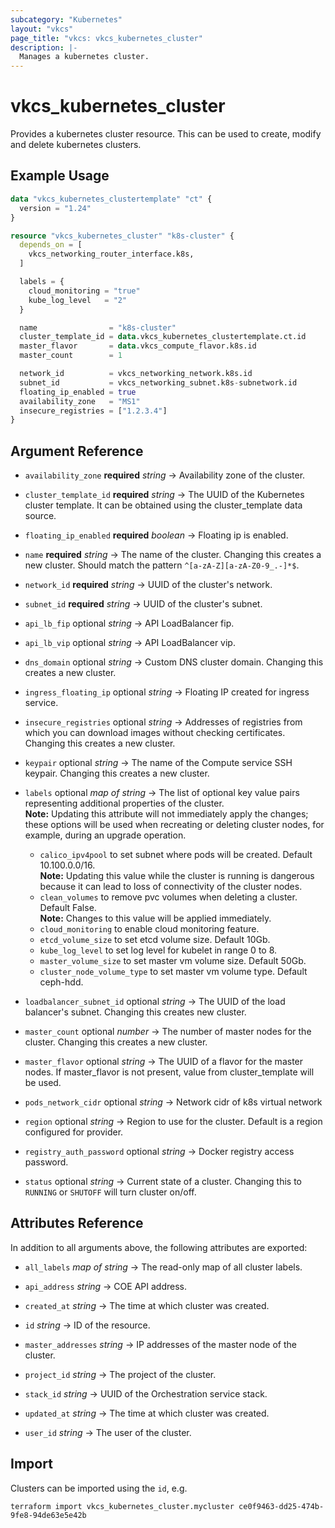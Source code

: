 ```yaml
---
subcategory: "Kubernetes"
layout: "vkcs"
page_title: "vkcs: vkcs_kubernetes_cluster"
description: |-
  Manages a kubernetes cluster.
---
```


# vkcs_kubernetes_cluster

Provides a kubernetes cluster resource. This can be used to create, modify and delete kubernetes clusters.

## Example Usage
```terraform
data "vkcs_kubernetes_clustertemplate" "ct" {
  version = "1.24"
}

resource "vkcs_kubernetes_cluster" "k8s-cluster" {
  depends_on = [
    vkcs_networking_router_interface.k8s,
  ]

  labels = {
    cloud_monitoring = "true"
    kube_log_level   = "2"
  }

  name                = "k8s-cluster"
  cluster_template_id = data.vkcs_kubernetes_clustertemplate.ct.id
  master_flavor       = data.vkcs_compute_flavor.k8s.id
  master_count        = 1

  network_id          = vkcs_networking_network.k8s.id
  subnet_id           = vkcs_networking_subnet.k8s-subnetwork.id
  floating_ip_enabled = true
  availability_zone   = "MS1"
  insecure_registries = ["1.2.3.4"]
}
```
## Argument Reference
- `availability_zone` **required** *string* &rarr;  Availability zone of the cluster.

- `cluster_template_id` **required** *string* &rarr;  The UUID of the Kubernetes cluster template. It can be obtained using the cluster_template data source.

- `floating_ip_enabled` **required** *boolean* &rarr;  Floating ip is enabled.

- `name` **required** *string* &rarr;  The name of the cluster. Changing this creates a new cluster. Should match the pattern `^[a-zA-Z][a-zA-Z0-9_.-]*$`.

- `network_id` **required** *string* &rarr;  UUID of the cluster's network.

- `subnet_id` **required** *string* &rarr;  UUID of the cluster's subnet.

- `api_lb_fip` optional *string* &rarr;  API LoadBalancer fip.

- `api_lb_vip` optional *string* &rarr;  API LoadBalancer vip.

- `dns_domain` optional *string* &rarr;  Custom DNS cluster domain. Changing this creates a new cluster.

- `ingress_floating_ip` optional *string* &rarr;  Floating IP created for ingress service.

- `insecure_registries` optional *string* &rarr;  Addresses of registries from which you can download images without checking certificates. Changing this creates a new cluster.

- `keypair` optional *string* &rarr;  The name of the Compute service SSH keypair. Changing this creates a new cluster.

- `labels` optional *map of* *string* &rarr;  The list of optional key value pairs representing additional properties of the cluster. <br>**Note:** Updating this attribute will not immediately apply the changes; these options will be used when recreating or deleting cluster nodes, for example, during an upgrade operation.

  * `calico_ipv4pool` to set subnet where pods will be created. Default 10.100.0.0/16. <br>**Note:** Updating this value while the cluster is running is dangerous because it can lead to loss of connectivity of the cluster nodes.
  * `clean_volumes` to remove pvc volumes when deleting a cluster. Default False. <br>**Note:** Changes to this value will be applied immediately.
  * `cloud_monitoring` to enable cloud monitoring feature.
  * `etcd_volume_size` to set etcd volume size. Default 10Gb.
  * `kube_log_level` to set log level for kubelet in range 0 to 8.
  * `master_volume_size` to set master vm volume size. Default 50Gb.
  * `cluster_node_volume_type` to set master vm volume type. Default ceph-hdd.

- `loadbalancer_subnet_id` optional *string* &rarr;  The UUID of the load balancer's subnet. Changing this creates new cluster.

- `master_count` optional *number* &rarr;  The number of master nodes for the cluster. Changing this creates a new cluster.

- `master_flavor` optional *string* &rarr;  The UUID of a flavor for the master nodes. If master_flavor is not present, value from cluster_template will be used.

- `pods_network_cidr` optional *string* &rarr;  Network cidr of k8s virtual network

- `region` optional *string* &rarr;  Region to use for the cluster. Default is a region configured for provider.

- `registry_auth_password` optional *string* &rarr;  Docker registry access password.

- `status` optional *string* &rarr;  Current state of a cluster. Changing this to `RUNNING` or `SHUTOFF` will turn cluster on/off.


## Attributes Reference
In addition to all arguments above, the following attributes are exported:
- `all_labels` *map of* *string* &rarr;  The read-only map of all cluster labels.

- `api_address` *string* &rarr;  COE API address.

- `created_at` *string* &rarr;  The time at which cluster was created.

- `id` *string* &rarr;  ID of the resource.

- `master_addresses` *string* &rarr;  IP addresses of the master node of the cluster.

- `project_id` *string* &rarr;  The project of the cluster.

- `stack_id` *string* &rarr;  UUID of the Orchestration service stack.

- `updated_at` *string* &rarr;  The time at which cluster was created.

- `user_id` *string* &rarr;  The user of the cluster.



## Import

Clusters can be imported using the `id`, e.g.

```shell
terraform import vkcs_kubernetes_cluster.mycluster ce0f9463-dd25-474b-9fe8-94de63e5e42b
```
